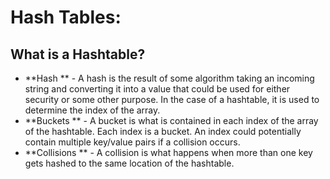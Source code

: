 # Hash Tables:

## What is a Hashtable?
  - **Hash ** - A hash is the result of some algorithm taking an incoming string and converting it into a value that could be used for either security or some other purpose. In the case of a hashtable, it is used to determine the index of the array.
  - **Buckets ** - A bucket is what is contained in each index of the array of the hashtable. Each index is a bucket. An index could potentially contain multiple key/value pairs if a collision occurs.
  - **Collisions ** - A collision is what happens when more than one key gets hashed to the same location of the hashtable.
